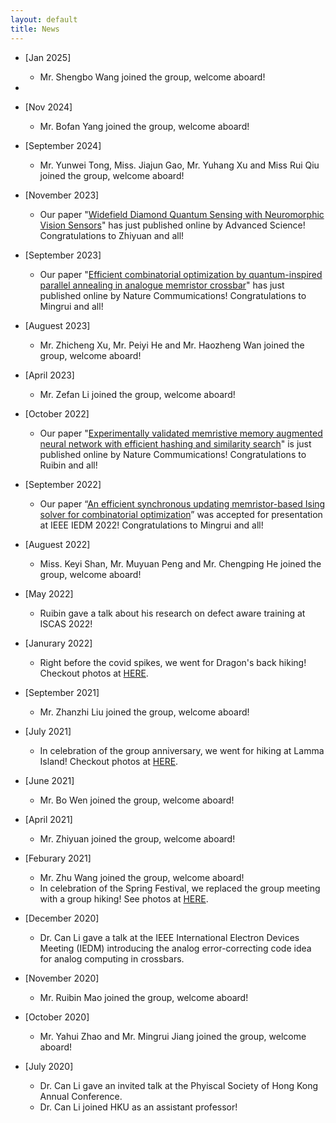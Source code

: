 ```yaml
---
layout: default
title: News
---
```

- [Jan 2025]
  - Mr. Shengbo Wang joined the group, welcome aboard!
- 
- [Nov 2024]
  - Mr. Bofan Yang joined the group, welcome aboard!
  
- [September 2024]
  - Mr. Yunwei Tong, Miss. Jiajun Gao, Mr. Yuhang Xu and Miss Rui Qiu joined the group, welcome aboard!

- [November 2023] 
  - Our paper "[Widefield Diamond Quantum Sensing with Neuromorphic Vision Sensors](https://onlinelibrary.wiley.com/doi/full/10.1002/advs.202304355)" has just published online by Advanced Science! Congratulations to Zhiyuan and all! 

- [September 2023] 
  - Our paper "[Efficient combinatorial optimization by quantum-inspired parallel annealing in analogue memristor crossbar](https://www.nature.com/articles/s41467-023-41647-2)" has just published online by Nature Commumications! Congratulations to Mingrui and all! 

- [Auguest 2023]
  - Mr. Zhicheng Xu, Mr. Peiyi He and Mr. Haozheng Wan joined the group, welcome aboard!

- [April 2023]
   - Mr. Zefan Li joined the group, welcome aboard!

- [October 2022]
  - Our paper "[Experimentally validated memristive memory augmented neural network with efficient hashing and similarity search](https://www.nature.com/articles/s41467-022-33629-7)" is just published online by Nature Commumications! Congratulations to Ruibin and all! 

- [September 2022]
  - Our paper “[An efficient synchronous updating memristor-based Ising solver for combinatorial optimization](https://ieeexplore.ieee.org/document/10019348)” was accepted for presentation at IEEE IEDM 2022! Congratulations to Mingrui and all!

- [Auguest 2022]
    - Miss. Keyi Shan, Mr. Muyuan Peng and Mr. Chengping He joined the group, welcome aboard!

- [May 2022]
    - Ruibin gave a talk about his research on defect aware training at ISCAS 2022!

- [Janurary 2022]
   - Right before the covid spikes, we went for Dragon's back hiking! Checkout photos at [HERE](/activities).
  
- [September 2021]
    - Mr. Zhanzhi Liu joined the group, welcome aboard!
- [July 2021]
    - In celebration of the group anniversary, we went for hiking at Lamma Island! Checkout photos at [HERE](/activities).
- [June 2021]
    - Mr. Bo Wen joined the group, welcome aboard!
- [April 2021]
    - Mr. Zhiyuan joined the group, welcome aboard!
- [Feburary 2021]
    - Mr. Zhu Wang joined the group, welcome aboard!
    - In celebration of the Spring Festival, we replaced the group meeting with a group hiking! See photos at [HERE](/activities).
- [December 2020]
    - Dr. Can Li gave a talk at the IEEE International Electron Devices Meeting (IEDM) introducing the analog error-correcting code idea for analog computing in crossbars. 
- [November 2020]
    - Mr. Ruibin Mao joined the group, welcome aboard!
- [October 2020]  
    - Mr. Yahui Zhao and Mr. Mingrui Jiang joined the group, welcome aboard!
- [July 2020]  
    - Dr. Can Li gave an invited talk at the Phyiscal Society of Hong Kong Annual Conference.
    - Dr. Can Li joined HKU as an assistant professor!
